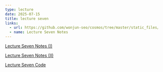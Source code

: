```yaml
---
type: lecture
date: 2025-07-15
title: lecture seven
links:
  - url: https://github.com/wonjun-seo/cosmos/tree/master/static_files/presentations/lecture_seven/
  - name: Lecture Seven Notes 
---
```


[Lecture Seven Notes (I)](https://github.com/wonjun-seo/cosmos/tree/master/static_files/presentations/lecture_seven/Classification_Tree_Ensemble.slides.pdf)

[Lecture Seven Notes (II)](https://github.com/wonjun-seo/cosmos/tree/master/static_files/presentations/lecture_seven/Unsupervised_learning.slide.pdf)

[Lecture Seven Code](https://github.com/wonjun-seo/cosmos/tree/master/static_files/presentations/lecture_seven/)